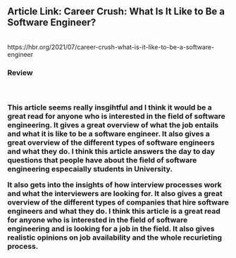 <h2>Article Link: Career Crush: What Is It Like to Be a Software Engineer?</h2>
<br>
https://hbr.org/2021/07/career-crush-what-is-it-like-to-be-a-software-engineer

<h3>Review <h3>
<br>
<p>This article seems really insgihtful and I think it would be a great read for anyone who is interested in the field of software engineering. It gives a great overview of what the job entails and what it is like to be a software engineer. It also gives a great overview of the different types of software engineers and what they do. I think this article answers the day to day questions that people have about the field of software engineering especaially students in University.</p>

<p>It also gets into the insights of how interview processes work and what the interviewers are looking for. It also gives a great overview of the different types of companies that hire software engineers and what they do. I think this article is a great read for anyone who is interested in the field of software engineering and is looking for a job in the field. It also gives realistic opinions on job availability and the whole recurieting process.</p>


